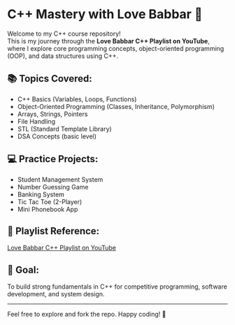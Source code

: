 # C++ Mastery with Love Babbar 🎯

Welcome to my C++ course repository!  
This is my journey through the **Love Babbar C++ Playlist on YouTube**, where I explore core programming concepts, object-oriented programming (OOP), and data structures using C++.

## 📚 Topics Covered:
- C++ Basics (Variables, Loops, Functions)
- Object-Oriented Programming (Classes, Inheritance, Polymorphism)
- Arrays, Strings, Pointers
- File Handling
- STL (Standard Template Library)
- DSA Concepts (basic level)

## 💻 Practice Projects:
- Student Management System
- Number Guessing Game
- Banking System
- Tic Tac Toe (2-Player)
- Mini Phonebook App

## 📌 Playlist Reference:
[Love Babbar C++ Playlist on YouTube](https://www.youtube.com/playlist?list=PLDzeHZWIZsTryvtXdMr6rPh4IDexB5NIA)

## 🚀 Goal:
To build strong fundamentals in C++ for competitive programming, software development, and system design.

---

Feel free to explore and fork the repo. Happy coding! 🚀
 
